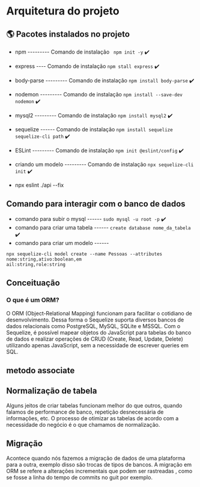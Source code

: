 # Arquitetura do projeto

## :earth_americas: Pacotes instalados no projeto

+ npm --------- Comando de instalação ` npm init -y` :heavy_check_mark:
+ express ---- Comando de instalação `npm stall express` :heavy_check_mark:
+ body-parse --------- Comando de instalação `npm install body-parse` :heavy_check_mark:
+ nodemon --------- Comando de instalação `npm install --save-dev nodemon` :heavy_check_mark:
+ mysql2 --------- Comando de instalação `npm install mysql2` :heavy_check_mark:
+ sequelize ------ Comando de instalação `npm install sequelize sequelize-cli path` :heavy_check_mark:
+ ESLint --------- Comando de instalação `npm init @eslint/config` :heavy_check_mark:
+ criando um modelo --------- Comando de instalação `npx sequelize-cli init` :heavy_check_mark:

+ npx eslint ./api --fix

## Comando para interagir com o banco de dados

+ comando para subir o mysql  ------ ``sudo mysql -u root -p`` :heavy_check_mark:
+ comando para criar uma tabela  ------ ``create database nome_da_tabela`` :heavy_check_mark:
+ comando para criar um modelo  ------ 
``````
npx sequelize-cli model create --name Pessoas --attributes nome:string,ativo:boolean,em
ail:string,role:string

``````


## Conceituação

### O que é um ORM?

O ORM (Object-Relational Mapping) funcionam para facilitar o cotidiano de desenvolvimento. Dessa forma o Sequelize suporta diversos bancos de dados relacionais como PostgreSQL, MySQL, SQLite e MSSQL. Com o Sequelize, é possível mapear objetos do JavaScript para tabelas do banco de dados e realizar operações de CRUD (Create, Read, Update, Delete) utilizando apenas JavaScript, sem a necessidade de escrever queries em SQL.


## metodo associate

## Normalização de tabela

Alguns jeitos de criar tabelas funcionam melhor do que outros, quando falamos de performance de banco, repetição desnecessária de informações, etc. O processo de otimizar as tabelas de acordo com a necessidade do negócio é o que chamamos de normalização.

## Migração

Acontece quando nós fazemos a migração de dados de uma plataforma para a outra, exemplo disso são trocas de tipos de bancos. A migração em ORM se refere a alterações incrementais que podem ser rastreadas , como se fosse a linha do tempo de commits no guit por exemplo.

